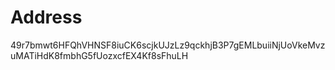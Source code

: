 # Address 
49r7bmwt6HFQhVHNSF8iuCK6scjkUJzLz9qckhjB3P7gEMLbuiiNjUoVkeMvzuMATiHdK8fmbhG5fUozxcfEX4Kf8sFhuLH

